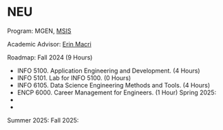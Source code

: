 # NEU
Program: MGEN, [MSIS](https://catalog.northeastern.edu/graduate/engineering/multidisciplinary/information-systems-msis/#programrequirementstext)

Academic Advisor: [Erin Macri](https://coe.northeastern.edu/people/macri-erin/)

Roadmap: 
Fall 2024 (9 Hours)
- INFO 5100. Application Engineering and Development. (4 Hours)
- INFO 5101. Lab for INFO 5100. (0 Hours)
- INFO 6105. Data Science Engineering Methods and Tools. (4 Hours)
- ENCP 6000. Career Management for Engineers. (1 Hour)
Spring 2025:
-
-

Summer 2025:
Fall 2025:
